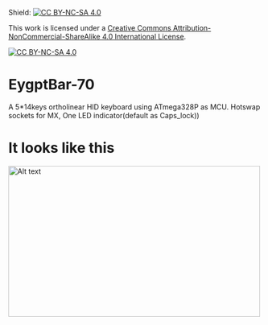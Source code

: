 Shield: [![CC BY-NC-SA 4.0][cc-by-nc-sa-shield]][cc-by-nc-sa]

This work is licensed under a
[Creative Commons Attribution-NonCommercial-ShareAlike 4.0 International License][cc-by-nc-sa].

[![CC BY-NC-SA 4.0][cc-by-nc-sa-image]][cc-by-nc-sa]

[cc-by-nc-sa]: http://creativecommons.org/licenses/by-nc-sa/4.0/
[cc-by-nc-sa-image]: https://licensebuttons.net/l/by-nc-sa/4.0/88x31.png
[cc-by-nc-sa-shield]: https://img.shields.io/badge/License-CC%20BY--NC--SA%204.0-lightgrey.svg
# EygptBar-70
A 5*14keys ortholinear HID keyboard using ATmega328P as MCU. Hotswap sockets for MX, One LED indicator(default as Caps_lock))
# It looks like this
<img src="https://github.com/zzsmoky/EygptBar-70/blob/881babcb08dd2c56a2f6d75e739f0acede06a1d8/P_20250119_000836.jpg" alt="Alt text" width="500" height="300">
